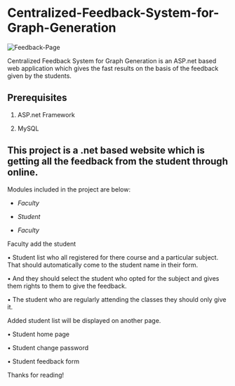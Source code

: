 # Centralized-Feedback-System-for-Graph-Generation


![Feedback-Page](https://user-images.githubusercontent.com/37260226/90014805-4acf7780-dcc5-11ea-8a67-52645470b510.jpg)


Centralized Feedback System for Graph Generation is an ASP.net based web application which gives the fast results on the basis of the feedback given by the students.


## Prerequisites

1. ASP.net Framework

2. MySQL




## This project is a .net based website which is getting all the feedback from the student through online.

Modules included in the project are below:

  - *Faculty*

  - *Student*
  
  
- *Faculty*

Faculty add the student

• Student list who all registered for there course and a particular subject. That should automatically come to the student name in their form.

• And they should select the student who opted for the subject and gives them rights to them to give the feedback.

• The student who are regularly attending the classes they should only give it.


Added student list will be displayed on another page.

  • Student home page
  
  • Student change password
  
  • Student feedback form
  
  
Thanks for reading!
